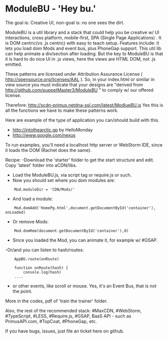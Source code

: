 # ModuleBU - 'Hey bu.'

 The goal is: Creative UI, non-goal is: no one sees the dirt.

ModuleBU is a util library and a stack that could help you be creative w/ UI interactions,
    cross platform, mobile-first, SPA (Single Page Applications) .
It is DOM centric(vs .js centric) with easy to teach setup.  Features include: it lets you load dom Mods and event bus, plus PhoneGap support.
This util lib can help animate a div/section after loading. But the key to ModuleBU is that it is hard to do nice UI in .js views, here the views are HTML DOM, not .js emitted.

These patterns are licensed under Attribution Assurance License (  http://opensource.org/licenses/AAL ).
So, in your index.html or similar in view source you must indicate that your designs are
"derived from http://github.com/puppetMaster3/ModuleBU " to comply w/ our offered license.


Therefore:
    http://scdn-primus.netdna-ssl.com/latest/ModlueBU.js
Yes this is all the functions we have to make these patterns work.

Here are example of the type of application you can/should build with this.
- http://intothearctic.gp by HelloMonday
- http://www.google.com/nexus

To run examples, you'll need a localhost http server or WebStorm IDE, since it loads the DOM (Rachet does the same).


Recipe:
-Download the 'starter' folder to get the start structure and edit. Copy 'latest' folder into aCDN/libs.
- Load the ModuleBU.js, via script tag or require.js or such.
- Now you should set where you dom modules are:

```
    Mod.moduleDir = 'CDN/Mods/'
```
- And load a module:

```
    Mod.domAdd('HomePg.html',document.getDocumentById('container'), onLoaded)
```
- Or remove Mods:

```
    Mod.domRem(document.getDocumentById('container'),0)
```
- Since you loaded the Mod, you can animate it, for example w/ #GSAP.

-Or/and you can listen to hash/routes:

```
    AppBU.route(onRoute)

    function onRoute(hash) {
        console.log(hash)
    ....
```
- or other events, like scroll or mouse. Yes, it's an Event Bus, that is not the point.

More in the codes, pdf of 'train the trainer' folder.

Also, the rest of the recommended stack: #MaxCDN, #WebStorm, #TypeScript, #LESS, #Require.js, #GSAP, BaaS API - such as PrimusAPI.com, #TopCoat, #PhoneGap, etc.

If you have bugs, issues, just file an ticket here on github.

